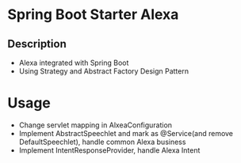 # Spring Boot Starter Alexa

## Description 

- Alexa integrated with Spring Boot
- Using Strategy and Abstract Factory Design Pattern

# Usage

- Change servlet mapping in AlxeaConfiguration
- Implement AbstractSpeechlet and mark as @Service(and remove DefaultSpeechlet), handle common Alexa business
- Implement IntentResponseProvider, handle Alexa Intent